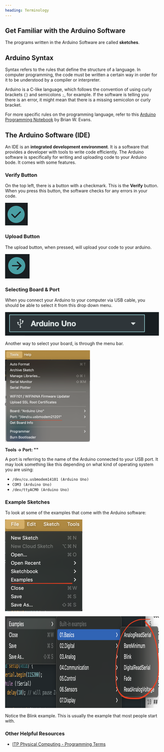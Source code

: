 ```yaml
---
heading: Terminology
---
```


## Get Familiar with the Arduino Software

The programs written in the Arduino Software are called **sketches**.

## Arduino Syntax

Syntax refers to the rules that define the structure of a language. In computer programming, the code must be written a certain way in order for it to be understood by a compiler or interpreter.

Arduino is a C-like language, which follows the convention of using curly brackets `{}` and semicolons `;`, for example. If the software is telling you there is an error, it might mean that there is a missing semicolon or curly bracket.

For more specific rules on the programming language, refer to this <a target="\_blank" href="http://engineering.nyu.edu/gk12/amps-cbri/pdf/ArduinoBooks/Arduino%20Programming%20Notebook.pdf">Arduino Programming Notebook</a> by Brian W. Evans.

## The Arduino Software (IDE)

An IDE is an **integrated development environment**. It is a software that provides a developer with tools to write code efficiently. The Arduino software is specifically for writing and uploading code to your Arduino bode. It comes with some features.

### Verify Button

On the top left, there is a button with a checkmark. This is the **Verify** button. When you press this button, the software checks for any errors in your code.

<img src="/arduino_sketches/terminology/images/verify.png"></img>

### Upload Button

The upload button, when pressed, will upload your code to your arduino.

<img src="./images/upload.png"></img>

### Selecting Board & Port

When you connect your Arduino to your computer via USB cable, you should be able to select it from this drop down menu. 

<img src="./images/board.png"></img>

Another way to select your board, is through the menu bar.

<img style="height:300px" src="./images/port.png"></img>

**Tools -> Port: ""**

A port is referring to the name of the Arduino connected to your USB port. It may look something like this depending on what kind of operating system you are using:

- `/dev/cu.usbmodem14101 (Arduino Uno)`
- `COM3 (Arduino Uno)`
- `/dev/ttyACM0 (Arduino Uno)`

### Example Sketches

To look at some of the examples that come with the Arduino software:

<img style="height:300px" src="./images/file.png"></img>

<img style="height:300px" src="./images/examples.png"></img>

Notice the Blink example. This is usually the example that most people start with.

### Other Helpful Resources

- <a href="https://itp.nyu.edu/physcomp/lessons/programming-terms-and-programming-environments/">ITP Physical Computing - Programming Terms</a>
